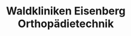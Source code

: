 ---
title: "Waldkliniken Eisenberg Orthopädietechnik"
url: /eisenberg/waldkliniken-eisenberg-orthopaedietechnik/
shop: Sanitätshaus
---